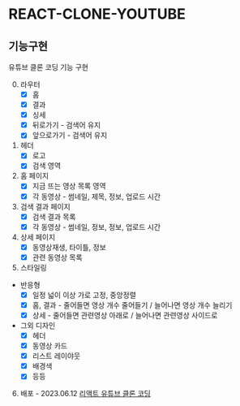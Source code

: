 # REACT-CLONE-YOUTUBE

## 기능구현

유튜브 클론 코딩 기능 구현

0. 라우터
   - [X] 홈
   - [X] 결과
   - [X] 싱세
   - [X] 뒤로가기 - 검색어 유지
   - [X] 앞으로가기 - 검색어 유지  

1. 헤더
   - [X] 로고
   - [X] 검색 영역

2. 홈 페이지
   - [X] 지금 뜨는 영상 목록 영역
   - [X] 각 동영상 - 썸네일, 제목, 정보, 업로드 시간

3. 검색 결과 페이지
   - [X] 검색 결과 목록
   - [X] 각 동영상 - 썸네일, 정보, 정보, 업로드 시간

4. 상세 페이지
   - [X] 동영상재생, 타이틀, 정보
   - [X] 관련 동영상 목록

5. 스타일링
- 반응형
  - [X] 일정 넓이 이상 가로 고정, 중앙정렬
  - [X] 홈, 결과 - 줄어들면 영상 개수 줄어들기 / 늘어나면 영상 개수 늘리기
  - [X] 상세 - 줄어들면 관련영상 아래로 / 늘어나면 관련영상 사이드로

- 그외 디자인
  - [X] 헤더
  - [X] 동영상 카드
  - [X] 리스트 레이야웃
  - [X] 배경색
  - [X] 등등

6. 배포 - 2023.06.12 [리액트 유튜브 클론 코딩](https://cheerful-meringue-e20deb.netlify.app/)
